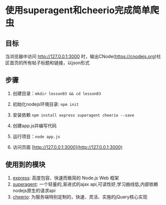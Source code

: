 # 使用superagent和cheerio完成简单爬虫


## 目标

当浏览器中访问 http://127.0.0.1:3000 时，输出CNode(https://cnodejs.org)社区首页的所有帖子标题和链接，以json形式


## 步骤

1. 创建目录：`mkdir lesson03 && cd lesson03`

2. 初始化nodejs环境目录: `npm init`

3. 安装依赖 `npm install express superagent cheerio --save`

4. 创建app.js并编写代码

5. 运行项目：`node app.js`

6. 访问页面 [http://127.0.0.1:3000](http://127.0.0.1:3000)


## 使用到的模块

1. [express](http://expressjs.com/): 高度包容、快速而极简的 Node.js Web 框架
2. [superagent](https://visionmedia.github.io/superagent/): 一个轻量的,渐进式的ajax api,可读性好,学习曲线低,内部依赖nodejs原生的请求api
3. [cheerio](http://cheeriojs.github.io/cheerio/): 为服务端特别定制的，快速、灵活、实施的jQuery核心实现
